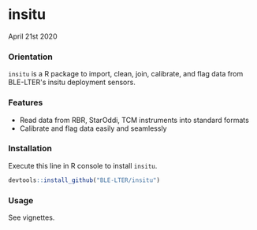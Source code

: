 # insitu
April 21st 2020

### Orientation
`insitu` is a R package to import, clean, join, calibrate, and flag data from BLE-LTER's insitu deployment sensors. 

### Features

- Read data from RBR, StarOddi, TCM instruments into standard formats
- Calibrate and flag data easily and seamlessly

### Installation

Execute this line in R console to install `insitu`.

```r
devtools::install_github("BLE-LTER/insitu")
```

### Usage
See vignettes.
